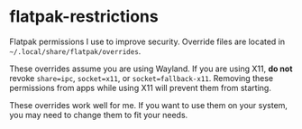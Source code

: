 # flatpak-restrictions

Flatpak permissions I use to improve security. Override files are located in `~/.local/share/flatpak/overrides`.

These overrides assume you are using Wayland. If you are using X11, **do not** revoke `share=ipc`, `socket=x11`, or `socket=fallback-x11`.
Removing these permissions from apps while using X11 will prevent them from starting. 

These overrides work well for me. If you want to use them on your system, you may need to change them to fit your needs.
